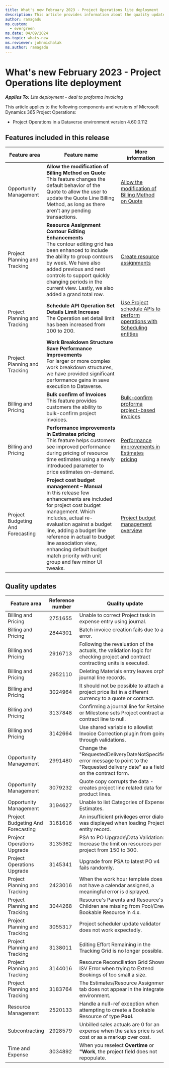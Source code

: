 ```yaml
---
title: What's new February 2023 - Project Operations lite deployment
description: This article provides information about the quality updates that are available in the February 2023 release of Microsoft Dynamics 365 Project Operations lite deployment.
author: ramagadu
ms.custom:
  - evergreen
ms.date: 04/09/2024
ms.topic: whats-new
ms.reviewer: johnmichalak 
ms.author: ramagadu
---
```


# What's new February 2023 - Project Operations lite deployment

_**Applies To:** Lite deployment - deal to proforma invoicing_

This article applies to the following components and versions of Microsoft Dynamics 365 Project Operations:

- Project Operations in a Dataverse environment version 4.60.0.112

## Features included in this release

| Feature area | Feature name | More information |
| --- | --- | --- |
| Opportunity Management | **Allow the modification of Billing Method on Quote**<br>This feature changes the default behavior of the Quote to allow the user to update the Quote Line Billing Method, as long as there aren't any pending transactions.| [Allow the modification of Billing Method on Quote](/dynamics365/project-operations/pro/sales/quotes-key-concepts-sales#billing-method) |
| Project Planning and Tracking | **Resource Assignment Contour Editing Enhancements**<br>The contour editing grid has been enhanced to include the ability to group contours by week. We have also added previous and next controls to support quickly changing periods in the current view. Lastly, we also added a grand total row.| [Create resource assignments](/dynamics365/project-operations/project-management/create-assignments) |
| Project Planning and Tracking | **Schedule API Operation Set Details Limit Increase**<br>The Operation set detail limit has been increased from 100 to 200. | [Use Project schedule APIs to perform operations with Scheduling entities](/dynamics365/project-operations/project-management/schedule-api-preview) |
| Project Planning and Tracking | **Work Breakdown Structure Save Performance Improvements**<br> For larger or more complex work breakdown structures, we have provided significant performance gains in save execution to Dataverse.||
| Billing and Pricing | **Bulk confirm of Invoices**<br> This feature provides customers the ability to bulk-confirm project invoices.|[Bulk-confirm proforma project-based invoices](/dynamics365/project-operations/proforma-invoicing/bulk-confirm-project-invoices) |
| Billing and Pricing | **Performance improvements in Estimates pricing**<br> This feature helps customers see improved performance during pricing of resource time estimates using a newly introduced parameter to price estimates on-demand. |[Performance improvements in Estimates pricing](/dynamics365/project-operations/project-management/resource-estimates#performance-improvements-in-estimates-pricing) |
| Project Budgeting And Forecasting | **Project cost budget management – Manual**<br> In this release few enhancements are included for project cost budget management. Which includes, actual re-evaluation against a budget line, adding a budget line reference in actual to budget line association view, enhancing default budget match priority with unit group and few minor UI tweaks. |[Project budget management overview](/dynamics365/project-operations/pro/budget/projectbudgetmanagement) |


## Quality updates
| Feature area | Reference number | Quality update |
| --- | --- | --- |
|Billing and Pricing|2751655|Unable to correct Project task in expense entry using journal.|
|Billing and Pricing|2844301|Batch invoice creation fails due to an error.|
|Billing and Pricing|2916713|Following the revaluation of the actuals, the validation logic for checking project and contract contracting units is executed.|
|Billing and Pricing|2952110|Deleting Materials entry leaves orphan journal line records.|
|Billing and Pricing|3024964|It should not be possible to attach a project price list in a different currency to a quote or contract.|
|Billing and Pricing|3137848|Confirming a journal line for Retainer or Milestone sets Project contract and contract line to null.|
|Billing and Pricing|3142664|Use shared variable to allowlist Invoice Correction plugin from going through validations.|
|Opportunity Management|2991480|Change the "RequestedDeliveryDateNotSpecified" error message to point to the "Requested delivery date" as a field on the contract form.|
|Opportunity Management|3079232|Quote copy corrupts the data - creates project line related data for product lines.|
|Opportunity Management|3194627|Unable to list Categories of Expense Estimates.|
|Project Budgeting And Forecasting|3161616|An insufficient privileges error dialog was displayed when loading Project entity record.|
|Project Operations Upgrade|3135362|PSA to PO Upgrade\Data Validation: Increase the limit on resources per project from 150 to 300.|
|Project Operations Upgrade|3145341|Upgrade from PSA to latest PO v4 fails randomly.|
|Project Planning and Tracking|2423016|When the work hour template does not have a calendar assigned, a meaningful error is displayed.|
|Project Planning and Tracking|3044268|Resource's Parents and Resource's Children are missing from Pool/Crew Bookable Resource in 4.x.|
|Project Planning and Tracking|3055317|Project scheduler update validator does not work expectedly.|
|Project Planning and Tracking|3138011|Editing Effort Remaining in the Tracking Grid is no longer possible.|
|Project Planning and Tracking|3144016|Resource Reconciliation Grid Shows ISV Error when trying to Extend Bookings of too small a size.|
|Project Planning and Tracking|3183764|The Estimates/Resource Assignments tab does not appear in the integrated environment.|
|Resource Management|2520133|Handle a null-ref exception when attempting to create a Bookable Resource of type **Pool**.|
|Subcontracting|2928579|Unbilled sales actuals are 0 for an expense when the sales price is set at cost or as a markup over cost.|
|Time and Expense|3034892|When you reselect **Overtime** or **"Work**, the project field does not repopulate.|
